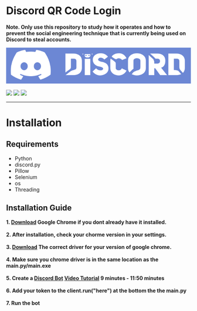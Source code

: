 # Discord QR Code Login
**Note. Only use this repository to study how it operates and how to prevent the social engineering technique that is currently being used on Discord to steal accounts.**

[![Discord](./Images/Discord.PNG)](https://discord.gg/)

<img src="https://img.shields.io/github/directory-file-count/DominicHouse/DiscordQRLogin"/> <img src="https://img.shields.io/github/repo-size/DominicHouse/DiscordQRLogin"/>
<img src="https://img.shields.io/github/languages/code-size/DominicHouse/DiscordQRLogin"/>

-----------------------
# Installation
## Requirements 
- Python
- discord.py
- Pillow
- Selenium
- os
- Threading

## Installation Guide 
**1. [Download](https://www.google.co.uk/chrome/?brand=YTUH&gclsrc=ds&gclsrc=ds) Google Chrome if you dont already have it installed.**\
\
**2. After installation, check your chorme version in your settings.**\
\
**3. [Download](https://chromedriver.chromium.org/downloads) The correct driver for your version of google chrome.**\
\
**4. Make sure you chrome driver is in the same location as the main.py/main.exe**\
\
**5. Create a [Discord Bot](https://discord.com/developers/applications/) [Video Tutorial](https://www.youtube.com/watch?v=j_sD9udZnCk) 9 minutes - 11:50 minutes**\
\
**6. Add your token to the client.run("here") at the bottom the the main.py**\
\
**7. Run the bot**
